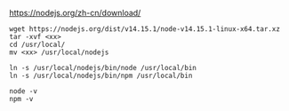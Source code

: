 https://nodejs.org/zh-cn/download/

```shell
wget https://nodejs.org/dist/v14.15.1/node-v14.15.1-linux-x64.tar.xz
tar -xvf <xx>
cd /usr/local/
mv <xx> /usr/local/nodejs

ln -s /usr/local/nodejs/bin/node /usr/local/bin
ln -s /usr/local/nodejs/bin/npm /usr/local/bin

node -v
npm -v

```

